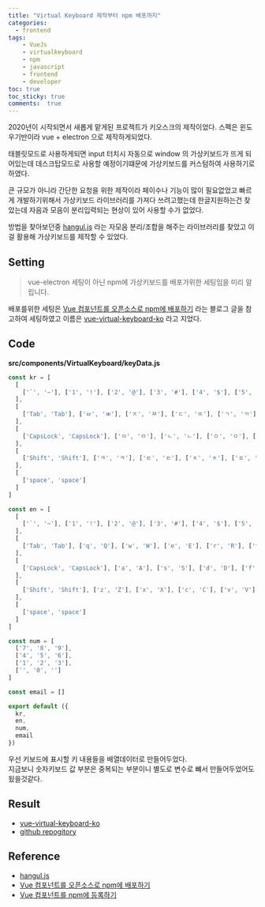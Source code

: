 ```yaml
---
title: "Virtual Keyboard 제작부터 npm 배포까지"
categories: 
  - frontend
tags: 
    - VueJs
    - virtualkeyboard
    - npm
    - javascript
    - frontend
    - developer
toc: true
toc_sticky: true
comments:  true
---
```


2020년이 시작되면서 새롭게 맡게된 프로젝트가 키오스크의 제작이었다. 스펙은 윈도우기반이라 vue + electron 으로 제작하게되었다.  
  
태블릿모드로 사용하게되면 input 터치시 자동으로 window 의 가상키보드가 뜨게 되어있는데 데스크탑모드로 사용할 예정이기떄문에 가상키보드를 커스텀하여 사용하기로 하였다.  
  
큰 규모가 아니라 간단한 요청을 위한 제작이라 페이수나 기능이 많이 필요없었고 빠르게 개발하기위해서 가상키보드 라이브러리를 가져다 쓰려고했는데 한글지원하는건 찾았는데 자음과 모음이 분리입력되는 현상이 있어 사용할 수가 없었다.
  
방법을 찾아보던중 [hangul.js](https://github.com/e-/Hangul.js/) 라는 자모음 분리/조합을 해주는 라이브러리를 찾았고 이걸 활용해 가상키보드를 제작할 수 있었다.
  
## Setting
> vue-electron 세팅이 아닌 npm에 가상키보드를 배포가위한 세팅임을 미리 알립니다.

배포를위한 세팅은 [Vue 컴포넌트를 오픈소스로 npm에 배포하기](https://velog.io/@ashnamuh/Vue-%EC%BB%B4%ED%8F%AC%EB%84%8C%ED%8A%B8%EB%A5%BC-%EC%98%A4%ED%94%88%EC%86%8C%EC%8A%A4%EB%A1%9C-npm%EC%97%90-%EB%B0%B0%ED%8F%AC%ED%95%98%EA%B8%B0-dxjxfg5v7e) 라는 블로그 글을 참고하여 세팅하였고 이름은 [vue-virtual-keyboard-ko](https://www.npmjs.com/package/vue-virtual-keyboard-ko) 라고 지었다.
  
## Code
**src/components/VirtualKeyboard/keyData.js**
``` javascript
const kr = [
  [
    ['`', '~'], ['1', '!'], ['2', '@'], ['3', '#'], ['4', '$'], ['5', '%'], ['6', '^'], ['7', '&'], ['8', '*'], ['9', '('], ['0', ')'], ['-', '_'], ['=', '+'], ['BackSpace', 'BackSpace']
  ],
  [
    ['Tab', 'Tab'], ['ㅂ', 'ㅃ'], ['ㅈ', 'ㅉ'], ['ㄷ', 'ㄸ'], ['ㄱ', 'ㄲ'], ['ㅅ', 'ㅆ'], ['ㅛ', 'ㅛ'], ['ㅕ', 'ㅕ'], ['ㅑ', 'ㅑ'], ['ㅐ', 'ㅒ'], ['ㅔ', 'ㅖ'], ['[', '{'], [']', '}'], ['\\', '|']
  ],
  [
    ['CapsLock', 'CapsLock'], ['ㅁ', 'ㅁ'], ['ㄴ', 'ㄴ'], ['ㅇ', 'ㅇ'], ['ㄹ', 'ㄹ'], ['ㅎ', 'ㅎ'], ['ㅗ', 'ㅗ'], ['ㅓ', 'ㅓ'], ['ㅏ', 'ㅏ'], ['ㅣ', 'ㅣ'], [';', ':'], ['\'', '"'], ['Enter', 'Enter']
  ],
  [
    ['Shift', 'Shift'], ['ㅋ', 'ㅋ'], ['ㅌ', 'ㅌ'], ['ㅊ', 'ㅊ'], ['ㅍ', 'ㅍ'], ['ㅠ', 'ㅠ'], ['ㅜ', 'ㅜ'], ['ㅡ', 'ㅡ'], [',', '<'], ['.', '>'], ['/', '?'], ['한/영', '한/영']
  ],
  [
    ['space', 'space']
  ]
]

const en = [
  [
    ['`', '~'], ['1', '!'], ['2', '@'], ['3', '#'], ['4', '$'], ['5', '%'], ['6', '^'], ['7', '&'], ['8', '*'], ['9', '('], ['0', ')'], ['-', '_'], ['=', '+'], ['BackSpace', 'BackSpace']
  ],
  [
    ['Tab', 'Tab'], ['q', 'Q'], ['w', 'W'], ['e', 'E'], ['r', 'R'], ['t', 'T'], ['y', 'Y'], ['u', 'U'], ['i', 'I'], ['o', 'O'], ['p', 'P'], ['[', '{'], [']', '}'], ['\\', '|']
  ],
  [
    ['CapsLock', 'CapsLock'], ['a', 'A'], ['s', 'S'], ['d', 'D'], ['f', 'F'], ['g', 'G'], ['h', 'H'], ['j', 'J'], ['k', 'K'], ['l', 'L'], [';', ':'], ['\'', '"'], ['Enter', 'Enter']
  ],
  [
    ['Shift', 'Shift'], ['z', 'Z'], ['x', 'X'], ['c', 'C'], ['v', 'V'], ['b', 'B'], ['n', 'N'], ['m', 'M'], [',', '<'], ['.', '>'], ['/', '?'], ['한/영', '한/영']
  ],
  [
    ['space', 'space']
  ]
]

const num = [
  ['7', '8', '9'],
  ['4', '5', '6'],
  ['1', '2', '3'],
  ['', '0', '']
]

const email = []

export default ({
  kr,
  en,
  num,
  email
})
```
우선 키보드에 표시할 키 내용들을 배열데이터로 만들어두었다.   
지금보니 숫자키보드 값 부분은 중복되는 부분이니 별도로 변수로 뺴서 만들어두었어도 됬을것같다.
  
## Result
- [vue-virtual-keyboard-ko](https://www.npmjs.com/package/vue-virtual-keyboard-ko)
- [github repogitory](https://github.com/kangyongseok/vue-virtual-keyboard-ko)
  
## Reference
- [hangul.js](https://github.com/e-/Hangul.js/)
- [Vue 컴포넌트를 오픈소스로 npm에 배포하기](https://velog.io/@ashnamuh/Vue-%EC%BB%B4%ED%8F%AC%EB%84%8C%ED%8A%B8%EB%A5%BC-%EC%98%A4%ED%94%88%EC%86%8C%EC%8A%A4%EB%A1%9C-npm%EC%97%90-%EB%B0%B0%ED%8F%AC%ED%95%98%EA%B8%B0-dxjxfg5v7e)
- [Vue 컴포넌트를 npm에 등록하기](https://steemit.com/vue/@stepanowon/vue-npm)